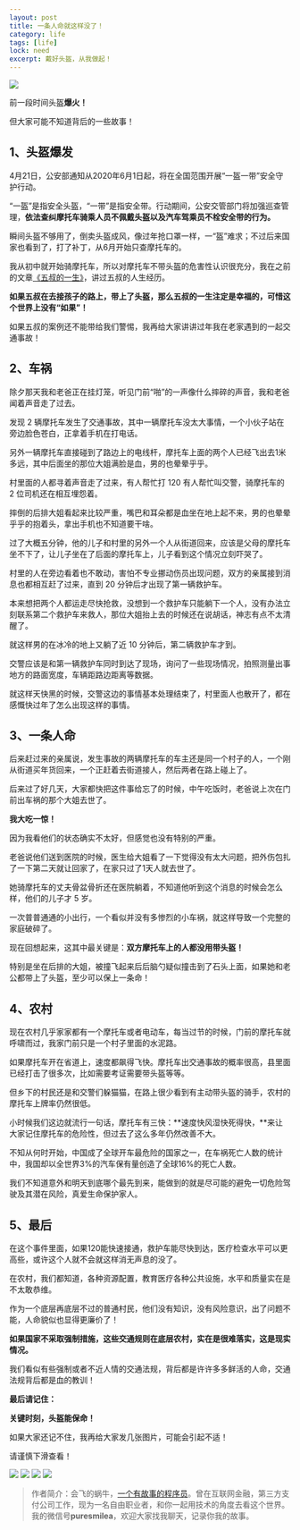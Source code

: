 ```yaml
---
layout: post
title: 一条人命就这样没了！
category: life
tags: [life]
lock: need
excerpt: 戴好头盔，从我做起！
---
```


![](http://favorites.ren/assets/images/2020/it/renming/renming01.jpg) 

前一段时间头盔**爆火！**

但大家可能不知道背后的一些故事！ 

## 1、头盔爆发

4月21日，公安部通知从2020年6月1日起，将在全国范围开展“一盔一带”安全守护行动。

“一盔”是指安全头盔，“一带”是指安全带。行动期间，公安交管部门将加强巡查管理，**依法查纠摩托车骑乘人员不佩戴头盔以及汽车驾乘员不栓安全带的行为。**

瞬间头盔不够用了，倒卖头盔成风，像过年抢口罩一样，一“盔”难求；不过后来国家也看到了，打了补丁，从6月开始只查摩托车的。

我从初中就开始骑摩托车，所以对摩托车不带头盔的危害性认识很充分，我在之前的文章[《五叔的一生》](https://mp.weixin.qq.com/s/B5qFrUhB3Nx8pMe_WxGLoA)，讲过五叔的人生经历。

**如果五叔在去接孩子的路上，带上了头盔，那么五叔的一生注定是幸福的，可惜这个世界上没有“如果”！**

如果五叔的案例还不能带给我们警惕，我再给大家讲讲过年我在老家遇到的一起交通事故！

## 2、车祸

除夕那天我和老爸正在挂灯笼，听见门前“啪”的一声像什么摔碎的声音，我和老爸闻着声音走了过去。

发现 2 辆摩托车发生了交通事故，其中一辆摩托车没太大事情，一个小伙子站在旁边脸色苍白，正拿着手机在打电话。

另外一辆摩托车直接碰到了路边上的电线杆，摩托车上面的两个人已经飞出去1米多远，其中后面坐的那位大姐满脸是血，男的也晕晕乎乎。

村里面的人都寻着声音走了过来，有人帮忙打 120 有人帮忙叫交警，骑摩托车的 2 位司机还在相互埋怨着。

摔倒的后排大姐看起来比较严重，嘴巴和耳朵都是血坐在地上起不来，男的也晕晕乎乎的抱着头，拿出手机也不知道要干啥。

过了大概五分钟，他的儿子和村里的另外一个人从街道回来，应该是父母的摩托车坐不下了，让儿子坐在了后面的摩托车上，儿子看到这个情况立刻吓哭了。

村里的人在旁边看着也不敢动，害怕不专业挪动伤员出现问题，双方的亲属接到消息也都相互赶了过来，直到 20 分钟后才出现了第一辆救护车。

本来想把两个人都运走尽快抢救，没想到一个救护车只能躺下一个人，没有办法立刻联系第二个救护车来救人，那位大姐抬上去的时候还在说胡话，神志有点不太清醒了。

就这样男的在冰冷的地上又躺了近 10 分钟后，第二辆救护车才到。

交警应该是和第一辆救护车同时到达了现场，询问了一些现场情况，拍照测量出事地方的路面宽度，车辆距路边距离等数据。

就这样天快黑的时候，交警这边的事情基本处理结束了，村里面人也散开了，都在感慨快过年了怎么出现这样的事情。

## 3、一条人命

后来赶过来的亲属说，发生事故的两辆摩托车的车主还是同一个村子的人，一个刚从街道买年货回来，一个正赶着去街道接人，然后两者在路上碰上了。

后来过了好几天，大家都快把这件事给忘了的时候，中午吃饭时，老爸说上次在门前出车祸的那个大姐去世了。

**我大吃一惊！**

因为我看他们的状态确实不太好，但感觉也没有特别的严重。

老爸说他们送到医院的时候，医生给大姐看了一下觉得没有太大问题，把外伤包扎了一下第二天就让回家了，在家只过了1天人就去世了。

她骑摩托车的丈夫骨盆骨折还在医院躺着，不知道他听到这个消息的时候会怎么样，他们的儿子才 5 岁。

一次普普通通的小出行，一个看似并没有多惨烈的小车祸，就这样导致一个完整的家庭破碎了。

现在回想起来，这其中最关键是：**双方摩托车上的人都没用带头盔！**

特别是坐在后排的大姐，被撞飞起来后后脑勺疑似撞击到了石头上面，如果她和老公都带上了头盔，至少可以保上一条命！


## 4、农村

现在农村几乎家家都有一个摩托车或者电动车，每当过节的时候，门前的摩托车就呼啸而过，我家门前只是一个村子里面的水泥路。

如果摩托车开在省道上，速度都飙得飞快。摩托车出交通事故的概率很高，县里面已经打击了很多次，比如需要考证需要带头盔等等。

但乡下的村民还是和交警们躲猫猫，在路上很少看到有主动带头盔的骑手，农村的摩托车上牌率仍然很低。

小时候我们这边就流行一句话，摩托车有三快：**速度快风湿快死得快，**来让大家记住摩托车的危险性，但过去了这么多年仍然改善不大。

不知从何时开始，中国成了全球开车最危险的国家之一，在车祸死亡人数的统计中，我国却以全世界3%的汽车保有量创造了全球16%的死亡人数。

我们不知道意外和明天到底哪个最先到来，能做到的就是尽可能的避免一切危险驾驶及其潜在风险，真爱生命保护家人。

## 5、最后

在这个事件里面，如果120能快速接通，救护车能尽快到达，医疗检查水平可以更高些，或许这个人就不会就这样消无声息的没了。

在农村，我们都知道，各种资源配置，教育医疗各种公共设施，水平和质量实在是不太敢恭维。

作为一个底层再底层不过的普通村民，他们没有知识，没有风险意识，出了问题不能，人命貌似也显得更廉价了！

**如果国家不采取强制措施，这些交通规则在底层农村，实在是很难落实，这是现实情况。**

我们看似有些强制或者不近人情的交通法规，背后都是许许多多鲜活的人命，交通法规背后都是血的教训！

**最后请记住：**

**关键时刻，头盔能保命！**

如果大家还记不住，我再给大家发几张图片，可能会引起不适！

请谨慎下滑查看！

![](http://favorites.ren/assets/images/2020/it/renming/renming02.jpg) 
![](http://favorites.ren/assets/images/2020/it/renming/renming03.jpg) 
![](http://favorites.ren/assets/images/2020/it/renming/renming04.jpg) 
![](http://favorites.ren/assets/images/2020/it/renming/renming05.jpg) 

>作者简介：会飞的蜗牛，[一个有故事的程序员](http://www.ityouknow.com/life/2020/03/25/fengkou-10year.html)。曾在互联网金融，第三方支付公司工作，现为一名自由职业者，和你一起用技术的角度去看这个世界。我的微信号**puresmilea**，欢迎大家找我聊天，记录你我的故事。
